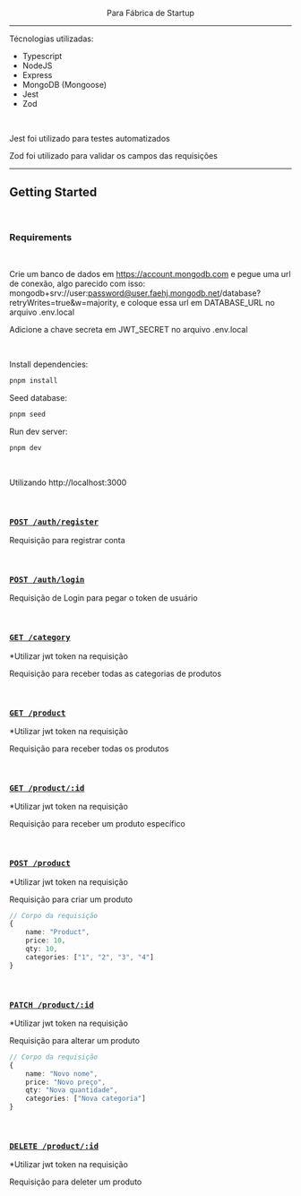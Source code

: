 <div align="center">

Para Fábrica de Startup

</div>

<hr/>

Técnologias utilizadas:
- Typescript
- NodeJS
- Express
- MongoDB (Mongoose)
- Jest
- Zod

<br/>

Jest foi utilizado para testes automatizados

Zod foi utilizado para validar os campos das requisições

<hr/>

## Getting Started

<br/>

### Requirements

<br/>

Crie um banco de dados em https://account.mongodb.com e pegue uma url de conexão,
algo parecido com isso: mongodb+srv://user:password@user.faehj.mongodb.net/database?retryWrites=true&w=majority, e coloque essa url em DATABASE_URL no arquivo .env.local

Adicione a chave secreta em JWT_SECRET no arquivo .env.local

<br/>

Install dependencies:

```bash
pnpm install
```

Seed database:

```bash
pnpm seed
```

Run dev server:

```bash
pnpm dev
```

</br>

Utilizando http://localhost:3000

</br>

### [`POST /auth/register`](./src/routes/authenticate.routes.ts)

Requisição para registrar conta

<br/>

### [`POST /auth/login`](./src/routes/authenticate.routes.ts)

Requisição de Login para pegar o token de usuário

<br/>

### [`GET /category`](./src/routes/category.routes.ts)
*Utilizar jwt token na requisição

Requisição para receber todas as categorias de produtos

<br/>

### [`GET /product`](./src/routes/products.routes.ts)
*Utilizar jwt token na requisição

Requisição para receber todas os produtos

<br/>

### [`GET /product/:id`](./src/routes/products.routes.ts)
*Utilizar jwt token na requisição

Requisição para receber um produto específico

<br/>

### [`POST /product`](./src/routes/products.routes.ts)
*Utilizar jwt token na requisição

Requisição para criar um produto

```typescript
// Corpo da requisição
{
    name: "Product",
    price: 10,
    qty: 10,
    categories: ["1", "2", "3", "4"]
}
```

<br/>

### [`PATCH /product/:id`](./src/routes/category.routes.ts)
*Utilizar jwt token na requisição

Requisição para alterar um produto

```typescript
// Corpo da requisição
{
    name: "Novo nome",
    price: "Novo preço",
    qty: "Nova quantidade",
    categories: ["Nova categoria"]
}
```

<br/>

### [`DELETE /product/:id`](./src/routes/category.routes.ts)
*Utilizar jwt token na requisição

Requisição para deleter um produto

<br/>